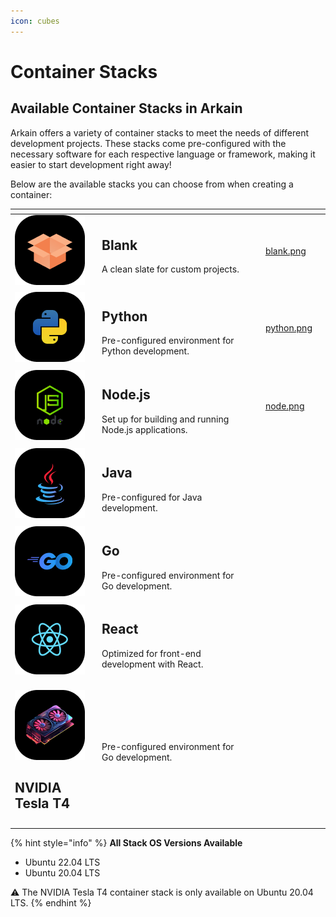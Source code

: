 ```yaml
---
icon: cubes
---
```


# Container Stacks

## **Available Container Stacks in Arkain**

Arkain offers a variety of container stacks to meet the needs of different development projects. These stacks come pre-configured with the necessary software for each respective language or framework, making it easier to start development right away!

Below are the available stacks you can choose from when creating a container:

<table data-card-size="large" data-view="cards"><thead><tr><th></th><th></th><th data-hidden></th><th data-hidden data-type="files"></th><th data-hidden data-card-cover data-type="files"></th></tr></thead><tbody><tr><td><img src="../../../.gitbook/assets/Stack-5 (1).png" alt="">  </td><td><h2>Blank</h2><p>A clean slate for custom projects.</p></td><td></td><td><a href="../../../.gitbook/assets/blank.png">blank.png</a></td><td></td></tr><tr><td>  <img src="../../../.gitbook/assets/Stack.png" alt=""></td><td><h2>Python</h2><p>Pre-configured environment for Python development.</p></td><td></td><td><a href="../../../.gitbook/assets/python.png">python.png</a></td><td></td></tr><tr><td>  <img src="../../../.gitbook/assets/Stack-1.png" alt=""></td><td><h2>Node.js</h2><p>Set up for building and running Node.js applications.</p></td><td></td><td><a href="../../../.gitbook/assets/node.png">node.png</a></td><td></td></tr><tr><td>  <img src="../../../.gitbook/assets/Stack-2.png" alt=""></td><td><h2>Java</h2><p>Pre-configured for Java development.</p></td><td></td><td></td><td></td></tr><tr><td> <img src="../../../.gitbook/assets/Stack-3.png" alt=""></td><td><h2>Go</h2><p>Pre-configured environment for Go development.</p></td><td></td><td></td><td></td></tr><tr><td> <img src="../../../.gitbook/assets/Stack-4.png" alt=""></td><td><h2>React</h2><p>Optimized for front-end development with React.</p></td><td></td><td></td><td></td></tr><tr><td><p><img src="../../../.gitbook/assets/spaces_vv0eKmOn3DY36Ox1EqCE_uploads_KtN0TMEnVnThxEP6vJTc_Stack-5 (1).png" alt="" data-size="original"></p><h2>NVIDIA Tesla T4</h2></td><td>Pre-configured environment for Go development.</td><td></td><td></td><td></td></tr><tr><td></td><td></td><td></td><td></td><td></td></tr></tbody></table>

{% hint style="info" %}
**All Stack OS Versions Available**

* Ubuntu 22.04 LTS
* Ubuntu 20.04 LTS

:warning: The NVIDIA Tesla T4 container stack is only available on Ubuntu 20.04 LTS.
{% endhint %}
